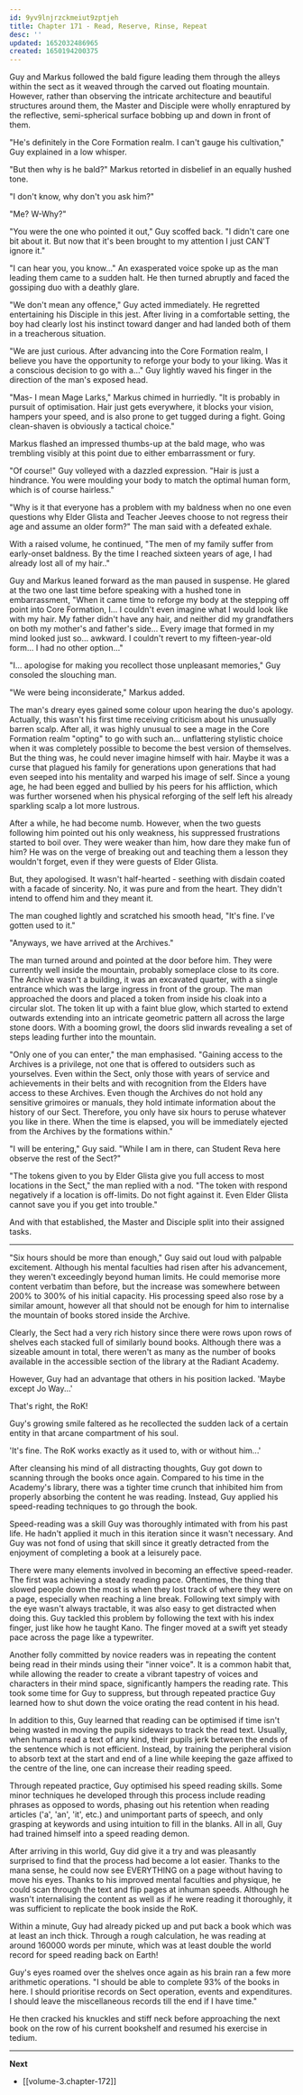 ```yaml
---
id: 9yv9lnjrzckmeiut9zptjeh
title: Chapter 171 - Read, Reserve, Rinse, Repeat
desc: ''
updated: 1652032486965
created: 1650194200375
---
```


Guy and Markus followed the bald figure leading them through the alleys within the sect as it weaved through the carved out floating mountain. However, rather than observing the intricate architecture and beautiful structures around them, the Master and Disciple were wholly enraptured by the reflective, semi-spherical surface bobbing up and down in front of them.

"He's definitely in the Core Formation realm. I can't gauge his cultivation," Guy explained in a low whisper.

"But then why is he bald?" Markus retorted in disbelief in an equally hushed tone.

"I don't know, why don't you ask him?"

"Me? W-Why?"

"You were the one who pointed it out," Guy scoffed back. "I didn't care one bit about it. But now that it's been brought to my attention I just CAN'T ignore it."

"I can hear you, you know..." An exasperated voice spoke up as the man leading them came to a sudden halt. He then turned abruptly and faced the gossiping duo with a deathly glare.

"We don't mean any offence," Guy acted immediately. He regretted entertaining his Disciple in this jest. After living in a comfortable setting, the boy had clearly lost his instinct toward danger and had landed both of them in a treacherous situation.

"We are just curious. After advancing into the Core Formation realm, I believe you have the opportunity to reforge your body to your liking. Was it a conscious decision to go with a..." Guy lightly waved his finger in the direction of the man's exposed head.

"Mas- I mean Mage Larks," Markus chimed in hurriedly. "It is probably in pursuit of optimisation. Hair just gets everywhere, it blocks your vision, hampers your speed, and is also prone to get tugged during a fight. Going clean-shaven is obviously a tactical choice."

Markus flashed an impressed thumbs-up at the bald mage, who was trembling visibly at this point due to either embarrassment or fury.

"Of course!" Guy volleyed with a dazzled expression. "Hair is just a hindrance. You were moulding your body to match the optimal human form, which is of course hairless."

"Why is it that everyone has a problem with my baldness when no one even questions why Elder Glista and Teacher Jeeves choose to not regress their age and assume an older form?" The man said with a defeated exhale.

With a raised volume, he continued, "The men of my family suffer from early-onset baldness. By the time I reached sixteen years of age, I had already lost all of my hair.."

Guy and Markus leaned forward as the man paused in suspense. He glared at the two one last time before speaking with a hushed tone in embarrassment, "When it came time to reforge my body at the stepping off point into Core Formation, I... I couldn't even imagine what I would look like with my hair. My father didn't have any hair, and neither did my grandfathers on both my mother's and father's side... Every image that formed in my mind looked just so... awkward. I couldn't revert to my fifteen-year-old form... I had no other option..."

"I... apologise for making you recollect those unpleasant memories," Guy consoled the slouching man.

"We were being inconsiderate," Markus added.

The man's dreary eyes gained some colour upon hearing the duo's apology. Actually, this wasn't his first time receiving criticism about his unusually barren scalp. After all, it was highly unusual to see a mage in the Core Formation realm "opting" to go with such an... unflattering stylistic choice when it was completely possible to become the best version of themselves. But the thing was, he could never imagine himself with hair. Maybe it was a curse that plagued his family for generations upon generations that had even seeped into his mentality and warped his image of self. Since a young age, he had been egged and bullied by his peers for his affliction, which was further worsened when his physical reforging of the self left his already sparkling scalp a lot more lustrous.

After a while, he had become numb. However, when the two guests following him pointed out his only weakness, his suppressed frustrations started to boil over. They were weaker than him, how dare they make fun of him? He was on the verge of breaking out and teaching them a lesson they wouldn't forget, even if they were guests of Elder Glista.

But, they apologised. It wasn't half-hearted - seething with disdain coated with a facade of sincerity. No, it was pure and from the heart. They didn't intend to offend him and they meant it.

The man coughed lightly and scratched his smooth head, "It's fine. I've gotten used to it."

"Anyways, we have arrived at the Archives."

The man turned around and pointed at the door before him. They were currently well inside the mountain, probably someplace close to its core. The Archive wasn't a building, it was an excavated quarter, with a single entrance which was the large ingress in front of the group. The man approached the doors and placed a token from inside his cloak into a circular slot. The token lit up with a faint blue glow, which started to extend outwards extending into an intricate geometric pattern all across the large stone doors. With a booming growl, the doors slid inwards revealing a set of steps leading further into the mountain.

"Only one of you can enter," the man emphasised. "Gaining access to the Archives is a privilege, not one that is offered to outsiders such as yourselves. Even within the Sect, only those with years of service and achievements in their belts and with recognition from the Elders have access to these Archives. Even though the Archives do not hold any sensitive grimoires or manuals, they hold intimate information about the history of our Sect. Therefore, you only have six hours to peruse whatever you like in there. When the time is elapsed, you will be immediately ejected from the Archives by the formations within."

"I will be entering," Guy said. "While I am in there, can Student Reva here observe the rest of the Sect?"

"The tokens given to you by Elder Glista give you full access to most locations in the Sect," the man replied with a nod. "The token with respond negatively if a location is off-limits. Do not fight against it. Even Elder Glista cannot save you if you get into trouble."

And with that established, the Master and Disciple split into their assigned tasks.

____

"Six hours should be more than enough," Guy said out loud with palpable excitement. Although his mental faculties had risen after his advancement, they weren't exceedingly beyond human limits. He could memorise more content verbatim than before, but the increase was somewhere between 200% to 300% of his initial capacity. His processing speed also rose by a similar amount, however all that should not be enough for him to internalise the mountain of books stored inside the Archive.

Clearly, the Sect had a very rich history since there were rows upon rows of shelves each stacked full of similarly bound books. Although there was a sizeable amount in total, there weren't as many as the number of books available in the accessible section of the library at the Radiant Academy.

However, Guy had an advantage that others in his position lacked. 'Maybe except Jo Way...'

That's right, the RoK!

Guy's growing smile faltered as he recollected the sudden lack of a certain entity in that arcane compartment of his soul.

'It's fine. The RoK works exactly as it used to, with or without him...'

After cleansing his mind of all distracting thoughts, Guy got down to scanning through the books once again. Compared to his time in the Academy's library, there was a tighter time crunch that inhibited him from properly absorbing the content he was reading. Instead, Guy applied his speed-reading techniques to go through the book.

Speed-reading was a skill Guy was thoroughly intimated with from his past life. He hadn't applied it much in this iteration since it wasn't necessary. And Guy was not fond of using that skill since it greatly detracted from the enjoyment of completing a book at a leisurely pace.

There were many elements involved in becoming an effective speed-reader. The first was achieving a steady reading pace. Oftentimes, the thing that slowed people down the most is when they lost track of where they were on a page, especially when reaching a line break. Following text simply with the eye wasn't always tractable, it was also easy to get distracted when doing this. Guy tackled this problem by following the text with his index finger, just like how he taught Kano. The finger moved at a swift yet steady pace across the page like a typewriter.

Another folly committed by novice readers was in repeating the content being read in their minds using their "inner voice". It is a common habit that, while allowing the reader to create a vibrant tapestry of voices and characters in their mind space, significantly hampers the reading rate. This took some time for Guy to suppress, but through repeated practice Guy learned how to shut down the voice orating the read content in his head.

In addition to this, Guy learned that reading can be optimised if time isn't being wasted in moving the pupils sideways to track the read text. Usually, when humans read a text of any kind, their pupils jerk between the ends of the sentence which is not efficient. Instead, by training the peripheral vision to absorb text at the start and end of a line while keeping the gaze affixed to the centre of the line, one can increase their reading speed.

Through repeated practice, Guy optimised his speed reading skills. Some minor techniques he developed through this process include reading phrases as opposed to words, phasing out his retention when reading articles ('a', 'an', 'it', etc.) and unimportant parts of speech, and only grasping at keywords and using intuition to fill in the blanks. All in all, Guy had trained himself into a speed reading demon.

After arriving in this world, Guy did give it a try and was pleasantly surprised to find that the process had become a lot easier. Thanks to the mana sense, he could now see EVERYTHING on a page without having to move his eyes. Thanks to his improved mental faculties and physique, he could scan through the text and flip pages at inhuman speeds. Although he wasn't internalising the content as well as if he were reading it thoroughly, it was sufficient to replicate the book inside the RoK.

Within a minute, Guy had already picked up and put back a book which was at least an inch thick. Through a rough calculation, he was reading at around 160000 words per minute, which was at least double the world record for speed reading back on Earth!

Guy's eyes roamed over the shelves once again as his brain ran a few more arithmetic operations. "I should be able to complete 93% of the books in here. I should prioritise records on Sect operation, events and expenditures. I should leave the miscellaneous records till the end if I have time."

He then cracked his knuckles and stiff neck before approaching the next book on the row of his current bookshelf and resumed his exercise in tedium.

____

**Next**
* [[volume-3.chapter-172]]